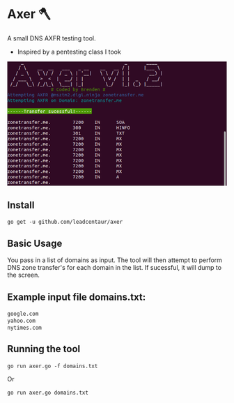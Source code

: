 # Axer 🪓 
A small DNS AXFR testing tool.
* Inspired by a pentesting class I took

<p align="center">
  <img src="https://github.com/leadcentaur/axer/blob/5c1bd7dc3e19d2f5d84bb8f1d605a420df58bc70/banner.png">
</p>

## Install

```shell
go get -u github.com/leadcentaur/axer
```

## Basic Usage
You pass in a list of domains as input. The tool will then attempt to perform DNS zone transfer's for each domain in the list.
If sucessful, it will dump to the screen.

## Example input file domains.txt:

```shell
google.com
yahoo.com
nytimes.com
```
## Running the tool

```shell
go run axer.go -f domains.txt
```

Or

```shell
go run axer.go domains.txt
```
